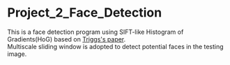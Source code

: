 # Project_2_Face_Detection
This is a face detection program using SIFT-like Histogram of Gradients(HoG) based on [Triggs's paper](https://course.cse.ust.hk/comp5421/Password_Only/projects/faces/dalal_triggs_cvpr_2005.pdf).<br>
Multiscale sliding window is adopted to detect potential faces in the testing image.
